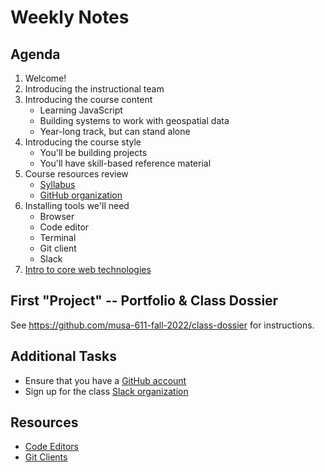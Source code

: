 # Weekly Notes

## Agenda

1. Welcome!
1. Introducing the instructional team
1. Introducing the course content
   * Learning JavaScript
   * Building systems to work with geospatial data
   * Year-long track, but can stand alone
1. Introducing the course style
   * You'll be building projects
   * You'll have skill-based reference material
1. Course resources review
   * [Syllabus](https://github.com/musa-611-fall-2022/course-info)
   * [GitHub organization](https://github.com/musa-611-fall-2022)
1. Installing tools we'll need
   * Browser
   * Code editor
   * Terminal
   * Git client
   * Slack
1. [Intro to core web technologies](https://docs.google.com/presentation/d/1uGfWNW4GCa3nSscfW1Qd43RTILq40TxzMSV55PmatNM/edit?usp=sharing)

## First "Project" -- Portfolio & Class Dossier

See https://github.com/musa-611-fall-2022/class-dossier for instructions.

## Additional Tasks

* Ensure that you have a [GitHub account](https://join.slack.com/t/musa611/signup)
* Sign up for the class [Slack organization](https://join.slack.com/t/musa611/signup)

## Resources

* [Code Editors](https://github.com/musa-611-fall-2022/course-info/blob/main/resources/code-editors.md)
* [Git Clients](https://github.com/musa-611-fall-2022/course-info/blob/main/resources/git-clients.md)
